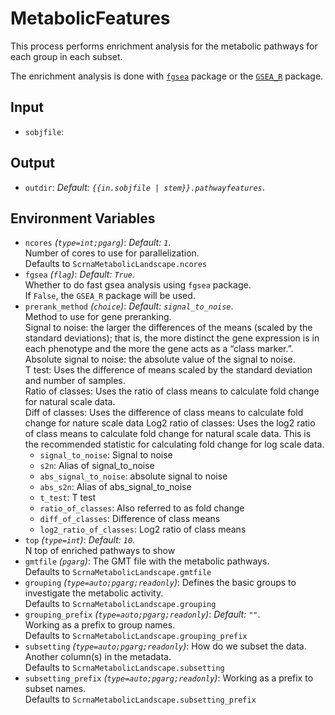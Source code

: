 # MetabolicFeatures

This process performs enrichment analysis for the metabolic pathways for each group in each subset.

The enrichment analysis is done with [`fgsea`](https://bioconductor.org/packages/release/bioc/html/fgsea.html)
package or the [`GSEA_R`](https://github.com/GSEA-MSigDB/GSEA_R) package.<br />

## Input

- `sobjfile`:

## Output

- `outdir`: *Default: `{{in.sobjfile | stem}}.pathwayfeatures`*. <br />

## Environment Variables

- `ncores` *(`type=int;pgarg`)*: *Default: `1`*. <br />
    Number of cores to use for parallelization.<br />
    Defaults to `ScrnaMetabolicLandscape.ncores`
- `fgsea` *(`flag`)*: *Default: `True`*. <br />
    Whether to do fast gsea analysis using `fgsea` package.<br />
    If `False`, the `GSEA_R` package will be used.<br />
- `prerank_method` *(`choice`)*: *Default: `signal_to_noise`*. <br />
    Method to use for gene preranking.<br />
    Signal to noise: the larger the differences of the means
    (scaled by the standard deviations); that is, the more distinct
    the gene expression is in each phenotype and the more the gene
    acts as a “class marker.”.<br />
    Absolute signal to noise: the absolute value of the signal to
    noise.<br />
    T test: Uses the difference of means scaled by the standard
    deviation and number of samples.<br />
    Ratio of classes: Uses the ratio of class means to calculate
    fold change for natural scale data.<br />
    Diff of classes: Uses the difference of class means to calculate
    fold change for nature scale data
    Log2 ratio of classes: Uses the log2 ratio of class means to
    calculate fold change for natural scale data. This is the
    recommended statistic for calculating fold change for log scale
    data.<br />
    - `signal_to_noise`:
        Signal to noise
    - `s2n`:
        Alias of signal_to_noise
    - `abs_signal_to_noise`:
        absolute signal to noise
    - `abs_s2n`:
        Alias of abs_signal_to_noise
    - `t_test`:
        T test
    - `ratio_of_classes`:
        Also referred to as fold change
    - `diff_of_classes`:
        Difference of class means
    - `log2_ratio_of_classes`:
        Log2 ratio of class means
- `top` *(`type=int`)*: *Default: `10`*. <br />
    N top of enriched pathways to show
- `gmtfile` *(`pgarg`)*:
    The GMT file with the metabolic pathways.<br />
    Defaults to `ScrnaMetabolicLandscape.gmtfile`
- `grouping` *(`type=auto;pgarg;readonly`)*:
    Defines the basic groups to
    investigate the metabolic activity.<br />
    Defaults to `ScrnaMetabolicLandscape.grouping`
- `grouping_prefix` *(`type=auto;pgarg;readonly`)*: *Default: `""`*. <br />
    Working as a prefix to
    group names.<br />
    Defaults to `ScrnaMetabolicLandscape.grouping_prefix`
- `subsetting` *(`type=auto;pgarg;readonly`)*:
    How do we subset the data.<br />
    Another column(s) in the metadata.<br />
    Defaults to `ScrnaMetabolicLandscape.subsetting`
- `subsetting_prefix` *(`type=auto;pgarg;readonly`)*:
    Working as a prefix to
    subset names.<br />
    Defaults to `ScrnaMetabolicLandscape.subsetting_prefix`

